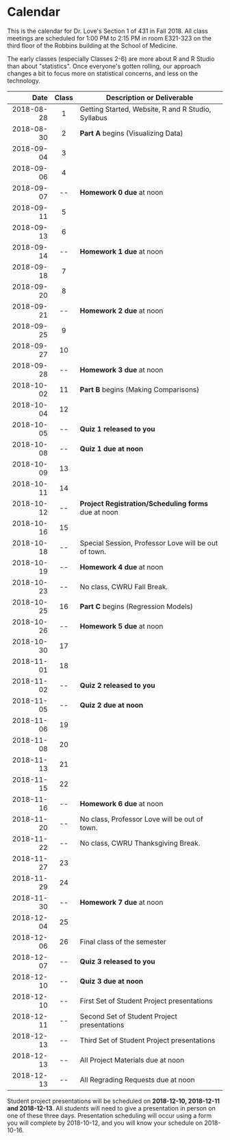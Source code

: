 # Calendar

This is the calendar for Dr. Love's Section 1 of 431 in Fall 2018. All class meetings are scheduled for 1:00 PM to 2:15 PM in room E321-323 on the third floor of the Robbins building at the School of Medicine. 

The early classes (especially Classes 2-6) are more about R and R Studio than about "statistics". Once everyone's gotten rolling, our approach changes a bit to focus more on statistical concerns, and less on the technology. 

Date | Class | Description or Deliverable
-----------: | :---: | ---------------------------------------------------------
2018-08-28 | 1 | Getting Started, Website, R and R Studio, Syllabus
2018-08-30 | 2 | **Part A** begins (Visualizing Data)
2018-09-04 | 3 | 
2018-09-06 | 4 | 
2018-09-07 | -- | **Homework 0 due** at noon
2018-09-11 | 5 | 
2018-09-13 | 6 | 
2018-09-14 | -- | **Homework 1 due** at noon
2018-09-18 | 7 |
2018-09-20 | 8 | 
2018-09-21 | -- | **Homework 2 due** at noon
2018-09-25 | 9 | 
2018-09-27 | 10 | 
2018-09-28 | -- | **Homework 3 due** at noon
2018-10-02 | 11 | **Part B** begins (Making Comparisons)
2018-10-04 | 12 |
2018-10-05 | -- | **Quiz 1 released to you**
2018-10-08 | -- | **Quiz 1 due at noon**
2018-10-09 | 13 |
2018-10-11 | 14 |
2018-10-12 | -- | **Project Registration/Scheduling forms** due at noon
2018-10-16 | 15 |
2018-10-18 | -- | Special Session, Professor Love will be out of town.
2018-10-19 | -- | **Homework 4 due** at noon
2018-10-23 | -- | No class, CWRU Fall Break.
2018-10-25 | 16 | **Part C** begins (Regression Models)
2018-10-26 | -- | **Homework 5 due** at noon
2018-10-30 | 17 | 
2018-11-01 | 18 | 
2018-11-02 | -- | **Quiz 2 released to you**
2018-11-05 | -- | **Quiz 2 due at noon**
2018-11-06 | 19 |
2018-11-08 | 20 |
2018-11-13 | 21 |
2018-11-15 | 22 |
2018-11-16 | -- | **Homework 6 due** at noon
2018-11-20 | -- | No class, Professor Love will be out of town.
2018-11-22 | -- | No class, CWRU Thanksgiving Break.
2018-11-27 | 23 |
2018-11-29 | 24 |
2018-11-30 | -- | **Homework 7 due** at noon
2018-12-04 | 25 |
2018-12-06 | 26 | Final class of the semester
2018-12-07 | -- | **Quiz 3 released to you**
2018-12-10 | -- | **Quiz 3 due at noon**
2018-12-10 | -- | First Set of Student Project presentations
2018-12-11 | -- | Second Set of Student Project presentations
2018-12-13 | -- | Third Set of Student Project presentations
2018-12-13 | -- | All Project Materials due at noon
2018-12-13 | -- | All Regrading Requests due at noon

Student project presentations will be scheduled on **2018-12-10, 2018-12-11 and 2018-12-13**. All students will need to give a presentation in person on one of these three days. Presentation scheduling will occur using a form you will complete by 2018-10-12, and you will know your schedule on 2018-10-16.
